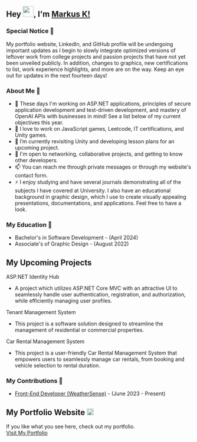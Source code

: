 ## Hey <img src="https://github.com/TheDudeThatCode/TheDudeThatCode/blob/master/Assets/Hi.gif" width="29px">, I'm [Markus K!](https://markusportfolio.pro) 

### Special Notice 🌱
My portfolio website, LinkedIn, and GitHub profile will be undergoing important updates as I begin to slowly integrate optimized versions of leftover work from college projects and passion projects that have not yet been unveiled publicly. In addition, changes to graphics, new certifications to list, work experience highlights, and more are on the way. Keep an eye out for updates in the next fourteen days! 

### About Me 🚀
- 🚀 These days I'm working on ASP.NET applications, principles of secure application development and test-driven development, and mastery of OpenAI APIs with businesses in mind! See a list below of my current objectives this year. 
- 🔭 I love to work on JavaScript games, Leetcode, IT certifications, and Unity games.
- 🌱 I’m currently revisiting Unity and developing lesson plans for an upcoming project. 
- 💬 I'm open to networking, collaborative projects, and getting to know other developers. 
- 📫 You can reach me through private messages or through my website's contact form.
- ⚡ I enjoy studying and have several journals demonstrating all of the subjects I have covered at University. I also have an educational background in graphic design, which I use to create visually appealing presentations, documentations, and applications. Feel free to have a look.

### My Education 🌱
- Bachelor's in Software Development - (April 2024)
- Associate's of Graphic Design - (August 2022)

## My Upcoming Projects
ASP.NET Identity Hub
- A project which utilizes ASP.NET Core MVC with an attractive UI to seamlessly handle user authentication, registration, and authorization, while efficiently managing user profiles. 

Tenant Management System
- This project is a software solution designed to streamline the management of residential or commercial properties.

Car Rental Management System
- This project is a user-friendly Car Rental Management System that empowers users to seamlessly manage car rentals, from booking and vehicle selection to rental duration. 

### My Contributions 🙌
- [Front-End Developer (WeatherSense)](https://github.com/sarthaklambaa/WeatherSense) - (June 2023 - Present)

## My Portfolio Website <img src="https://github.com/TheDudeThatCode/TheDudeThatCode/blob/master/Assets/Rocket.gif" width="18px"> 
If you like what you see here, check out my portfolio. <br>
[Visit My Portfolio](https://markusportfolio.pro) 

